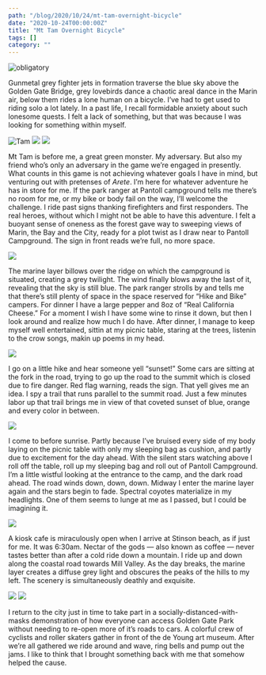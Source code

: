 ```yaml
---
path: "/blog/2020/10/24/mt-tam-overnight-bicycle"
date: "2020-10-24T00:00:00Z"
title: "Mt Tam Overnight Bicycle"
tags: []
category: ""
---
```


![obligatory](./beginning-bike.JPG)

Gunmetal grey fighter jets in formation traverse the blue sky above the Golden Gate Bridge, grey lovebirds dance a chaotic areal dance in the Marin air, below them rides a lone human on a bicycle. I’ve had to get used to riding solo a lot lately. In a past life, I recall formidable anxiety about such lonesome quests. I felt a lack of something, but that was because I was looking for something within myself.

![Tam](./tam-path.JPG)
![](./silence-sign.JPG)
![](./thanks-sign.JPG)

Mt Tam is before me, a great green monster. My adversary. But also my friend who’s only an adversary in the game we’re engaged in presently. What counts in this game is not achieving whatever goals I have in mind, but venturing out with pretenses of _Arete_. I’m here for whatever adventure he has in store for me. If the park ranger at Pantoll campground tells me there’s no room for me, or my bike or body fail on the way, I’ll welcome the challenge. I ride past signs thanking firefighters and first responders. The real heroes, without which I might not be able to have this adventure. I felt a buoyant sense of oneness as the forest gave way to sweeping views of Marin, the Bay and the City, ready for a plot twist as I draw near to Pantoll Campground. The sign in front reads we’re full, no more space.

![](./arrived-camp-bike.JPG)

The marine layer billows over the ridge on which the campground is situated, creating a grey twilight. The wind finally blows away the last of it, revealing that the sky is still blue. The park ranger strolls by and tells me that there’s still plenty of space in the space reserved for “Hike and Bike” campers. For dinner I have a large pepper and 8oz of “Real California Cheese.” For a moment I wish I have some wine to rinse it down, but then I look around and realize how much I do have. After dinner, I manage to keep myself well entertained, sittin at my picnic table, staring at the trees, listenin to the crow songs, makin up poems in my head. 

![](./sunset.JPG)

I go on a little hike and hear someone yell “sunset!” Some cars are sitting at the fork in the road, trying to go up the road to the summit which is closed due to fire danger. Red flag warning, reads the sign. That yell gives me an idea. I spy a trail that runs parallel to the summit road. Just a few minutes labor up that trail brings me in view of that coveted sunset of blue, orange and every color in between. 

![](./leaving-camp-bike.JPG)

I come to before sunrise. Partly because I’ve bruised every side of my body laying on the picnic table with only my sleeping bag as cushion, and partly due to excitement for the day ahead. With the silent stars watching above I roll off the table, roll up my sleeping bag and roll out of Pantoll Campground. I’m a little wistful looking at the entrance to the camp, and the dark road ahead. The road winds down, down, down. Midway I enter the marine layer again and the stars begin to fade. Spectral coyotes materialize in my headlights. One of them seems to lunge at me as I passed, but I could be imagining it. 

![](./marine-layer.JPG)

A kiosk cafe is miraculously open when I arrive at Stinson beach, as if just for me. It was 6:30am. Nectar of the gods — also known as coffee — never tastes better than after a cold ride down a mountain. I ride up and down along the coastal road towards Mill Valley. As the day breaks, the marine layer creates a diffuse grey light and obscures the peaks of the hills to my left. The scenery is simultaneously deathly and exquisite. 

![](./gg-bridge-marine-layer.JPG)
![](./finishing-bike.JPG)

I return to the city just in time to take part in a socially-distanced-with-masks demonstration of how everyone can access Golden Gate Park without needing to re-open more of it’s roads to cars. A colorful crew of cyclists and roller skaters gather in front of the de Young art museum. After we’re all gathered we ride around and wave, ring bells and pump out the jams. I like to think that I brought something back with me that somehow helped the cause.
